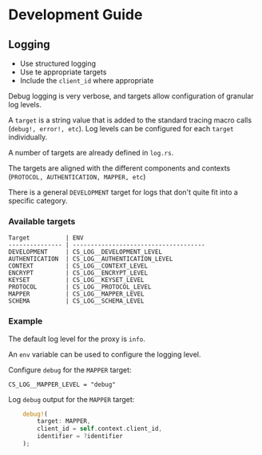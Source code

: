 


# Development Guide


## Logging

- Use structured logging
- Use te appropriate targets
- Include the `client_id` where appropriate

Debug logging is very verbose, and targets allow configuration of granular log levels.

A `target` is a string value that is added to the standard tracing macro calls (`debug!, error!, etc`).
Log levels can be configured for each `target` individually.

A number of targets are already defined in `log.rs`.

The targets are aligned with the different components and contexts (`PROTOCOL, AUTHENTICATION, MAPPER, etc`)

There is a general `DEVELOPMENT` target for logs that don't quite fit into a specific category.


### Available targets

```
Target          | ENV
--------------- | -------------------------------------
DEVELOPMENT     | CS_LOG__DEVELOPMENT_LEVEL
AUTHENTICATION  | CS_LOG__AUTHENTICATION_LEVEL
CONTEXT         | CS_LOG__CONTEXT_LEVEL
ENCRYPT         | CS_LOG__ENCRYPT_LEVEL
KEYSET          | CS_LOG__KEYSET_LEVEL
PROTOCOL        | CS_LOG__PROTOCOL_LEVEL
MAPPER          | CS_LOG__MAPPER_LEVEL
SCHEMA          | CS_LOG__SCHEMA_LEVEL
```


### Example 

The default log level for the proxy is `info`.

An `env` variable can be used to configure the logging level.

Configure `debug` for the `MAPPER` target:

```shell
CS_LOG__MAPPER_LEVEL = "debug"
```

Log `debug` output for the `MAPPER` target:

```rust
    debug!(
        target: MAPPER,
        client_id = self.context.client_id,
        identifier = ?identifier
    );
```

